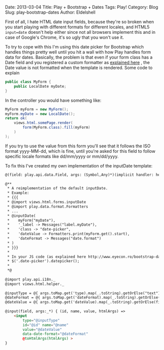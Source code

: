 Date: 2013-03-04
Title: Play + Bootstrap + Dates
Tags: Play!
Category: Blog
Slug: play-bootstrap-dates
Author: Eldelshell


First of all, I hate HTML date input fields, because they're so broken when you start 
playing with different formats for different locales, and HTML5 `input=date` doesn't 
help either since not all browsers implement this and in case of Google's Chrome, 
it's so ugly that you won't use it.

To try to cope with this I'm using this date picker for Bootstrap which handles 
things pretty well until you hit a wall with how Play handles form data for dates. 
Basically, the problem is that even if your form class has a Date field and 
you registered a custom formatter as [explained here](http://stackoverflow.com/questions/13709987/play-2-0-framework-custom-form-field/13842675#13842675)
, the Date value is not formatted when the template is rendered. Some code to explain

~~~java
public class MyForm {
    public LocalDate myDate;
}
~~~

In the controller you would have something like:

~~~java
MyForm myForm = new MyForm();
myForm.myDate = new LocalDate();
return ok(
	views.html.somePage.render(
		form(MyForm.class).fill(myForm)
	)
);
~~~

If you try to use the value from this form you'll see that it follows the ISO 
format yyyy-MM-dd, which is fine, until you're asked for this field to follow 
specific locale formats like dd/mm/yyyy or mm/dd/yyyy.

To fix this I've created my own implementation of the inputDate template:

~~~html
@(field: play.api.data.Field, args: (Symbol,Any)*)(implicit handler: helper.FieldConstructor, lang: play.api.i18n.Lang)
 
@**
 * A reimplementation of the default inputDate.
 * Example:
 * {{{
 * @import views.html.forms.inputDate
 * @import play.data.format.Formatters
 * ...
 * @inputDate(
 *    myForm("myDate"),
 *    '_label -> Messages("label.myDate"),
 *    'class -> "date-picker",
 *    'dateValue -> Formatters.print(myForm.get().start),
 *    'dateFormat -> Messages("date.format")
 * )
 * }}}
 *
 * In your JS code (as explained here http://www.eyecon.ro/bootstrap-datepicker/):
 * $('.date-picker').datepicker();
 *
 *@
 
@import play.api.i18n._
@import views.html.helper._
 
@inputType = @{ args.toMap.get('type).map(_.toString).getOrElse("text") }
@dateFormat = @{ args.toMap.get('dateFormat).map(_.toString).getOrElse("yyyy-mm-dd") }
@dateValue = @{ args.toMap.get('dateValue).map(_.toString).getOrElse(field.value) }
 
@input(field, args:_*) { (id, name, value, htmlArgs) =>
    <input 
		type="@inputType"
		id="@id" name="@name"
		value="@dateValue"
		data-date-format="@dateFormat" 
		@toHtmlArgs(htmlArgs) >
}
~~~



